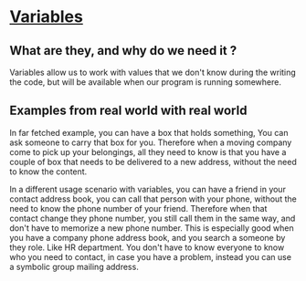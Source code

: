 # [Variables](https://en.wikipedia.org/wiki/Variable_(computer_science))

## What are they, and why do we need it ?

Variables allow us to work with values that we don't know during the writing the code,
but will be available when our program is running somewhere.

## Examples from real world with real world

In far fetched example, you can have a box that holds something,
You can ask someone to carry that box for you.
Therefore when a moving company come to pick up your belongings,
all they need to know is that you have a couple of box that needs to be
delivered to a new address, without the need to know the content.

In a different usage scenario with variables,
you can have a friend in your contact address book,
you can call that person with your phone, without the need to know the 
phone number of your friend. Therefore when that contact change they phone number,
you still call them in the same way, and don't have to memorize a new phone number.
This is especially good when you have a company phone address book,
and you search a someone by they role. Like HR department.
You don't have to know everyone to know who you need to contact,
in case you have a problem, instead you can use a symbolic group mailing address.  



